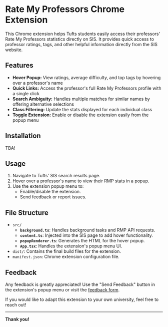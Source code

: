 # Rate My Professors Chrome Extension

This Chrome extension helps Tufts students easily access their professors' Rate My Professors statistics directly on SIS. It provides quick access to professor ratings, tags, and other helpful information directly from the SIS website.

## Features

- **Hover Popup:** View ratings, average difficulty, and top tags by hovering over a professor's name
- **Quick Links:** Access the professor's full Rate My Professors profile with a single click
- **Search Ambiguity:** Handles multiple matches for similar names by offering alternative selections
- **Class Filtering:** Update the stats displayed for each individual class
- **Toggle Extension:** Enable or disable the extension easily from the popup menu

## Installation

TBA!

## Usage

1. Navigate to Tufts' SIS search results page.
2. Hover over a professor's name to view their RMP stats in a popup.
3. Use the extension popup menu to:
   - Enable/disable the extension.
   - Send feedback or report issues.

## File Structure

- `src/`
  - **`background.ts`**: Handles background tasks and RMP API requests.
  - **`content.ts`**: Injected into the SIS page to add hover functionality.
  - **`popupRenderer.ts`**: Generates the HTML for the hover popup.
  - **`App.tsx`**: Handles the extension's popup menu UI.
- `dist/`: Contains the final build files for the extension.
- `manifest.json`: Chrome extension configuration file.

## Feedback

Any feedback is greatly appreciated! Use the "Send Feedback" button in the extension's popup menu or visit the [feedback form](https://forms.gle/Z17XMjh2qoVzNW9w8).

If you would like to adapt this extension to your own university, feel free to reach out!

---

**Thank you!**
